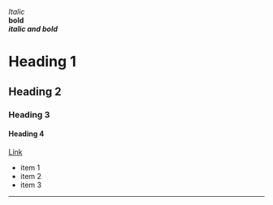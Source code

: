 *Italic*  
**bold**  
***italic and bold***  
# Heading 1  
## Heading 2  
### Heading 3  
#### Heading 4  

[Link](https://www.google.com)  

* item 1
* item 2
* item 3 

---

